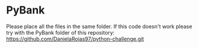 # PyBank

Please place all the files in the same folder. If this code doesn't work please try with the PyBank folder of this repository: https://github.com/DanielaRojas97/python-challenge.git
